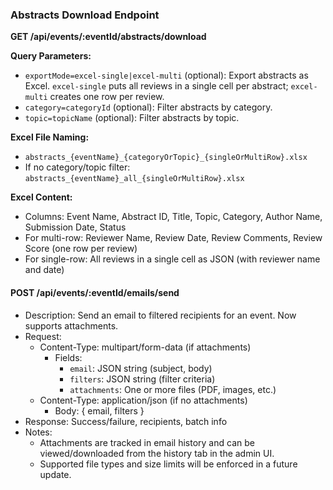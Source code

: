 ### Abstracts Download Endpoint

**GET /api/events/:eventId/abstracts/download**

**Query Parameters:**
- `exportMode=excel-single|excel-multi` (optional): Export abstracts as Excel. `excel-single` puts all reviews in a single cell per abstract; `excel-multi` creates one row per review.
- `category=categoryId` (optional): Filter abstracts by category.
- `topic=topicName` (optional): Filter abstracts by topic.

**Excel File Naming:**
- `abstracts_{eventName}_{categoryOrTopic}_{singleOrMultiRow}.xlsx`
- If no category/topic filter: `abstracts_{eventName}_all_{singleOrMultiRow}.xlsx`

**Excel Content:**
- Columns: Event Name, Abstract ID, Title, Topic, Category, Author Name, Submission Date, Status
- For multi-row: Reviewer Name, Review Date, Review Comments, Review Score (one row per review)
- For single-row: All reviews in a single cell as JSON (with reviewer name and date)

#### POST /api/events/:eventId/emails/send
- Description: Send an email to filtered recipients for an event. Now supports attachments.
- Request:
  - Content-Type: multipart/form-data (if attachments)
    - Fields:
      - `email`: JSON string (subject, body)
      - `filters`: JSON string (filter criteria)
      - `attachments`: One or more files (PDF, images, etc.)
  - Content-Type: application/json (if no attachments)
    - Body: { email, filters }
- Response: Success/failure, recipients, batch info
- Notes:
  - Attachments are tracked in email history and can be viewed/downloaded from the history tab in the admin UI.
  - Supported file types and size limits will be enforced in a future update. 